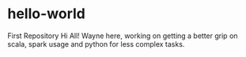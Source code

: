 # hello-world
First Repository
Hi All!
Wayne here, working on getting a better grip on scala, spark usage and python for less complex tasks.

